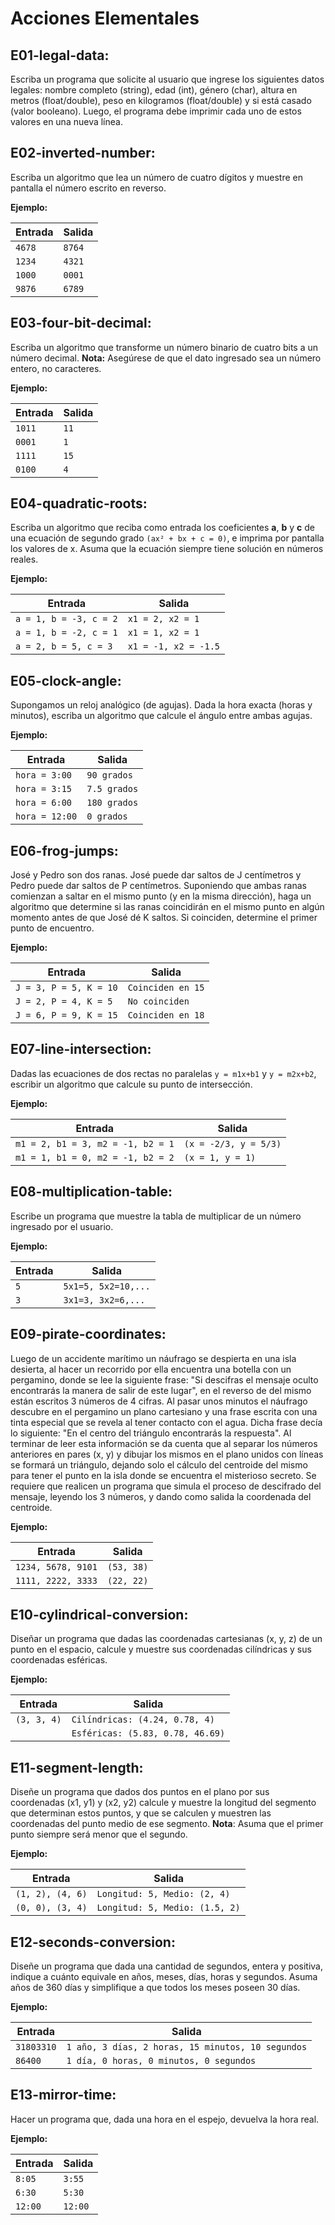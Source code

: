 # Acciones Elementales

## **E01-legal-data**:

Escriba un programa que solicite al usuario que ingrese los siguientes datos legales: nombre completo (string), edad (int), género (char), altura en metros (float/double), peso en kilogramos (float/double) y si está casado (valor booleano). Luego, el programa debe imprimir cada uno de estos valores en una nueva línea.

## **E02-inverted-number**:

Escriba un algoritmo que lea un número de cuatro dígitos y muestre en pantalla el número escrito en reverso.

**Ejemplo:**

| Entrada  | Salida |
|----------|--------|
| `4678`   | `8764` |
| `1234`   | `4321` |
| `1000`   | `0001` |
| `9876`   | `6789` |


## **E03-four-bit-decimal**:

Escriba un algoritmo que transforme un número binario de cuatro bits a un número decimal. **Nota:** Asegúrese de que el dato ingresado sea un número entero, no caracteres.

**Ejemplo:**

| Entrada  | Salida |
|----------|--------|
| `1011`   | `11`   |
| `0001`   | `1`    |
| `1111`   | `15`   |
| `0100`   | `4`    |


## **E04-quadratic-roots**:

Escriba un algoritmo que reciba como entrada los coeficientes **a**, **b** y **c** de una ecuación de segundo grado `(ax² + bx + c = 0)`, e imprima por pantalla los valores de x. Asuma que la ecuación siempre tiene solución en números reales.

**Ejemplo:**

| Entrada                  | Salida         |
|--------------------------|----------------|
| `a = 1, b = -3, c = 2`   | `x1 = 2, x2 = 1` |
| `a = 1, b = -2, c = 1`   | `x1 = 1, x2 = 1` |
| `a = 2, b = 5, c = 3`    | `x1 = -1, x2 = -1.5` |


## **E05-clock-angle**:

Supongamos un reloj analógico (de agujas). Dada la hora exacta (horas y minutos), escriba un algoritmo que calcule el ángulo entre ambas agujas.

**Ejemplo:**

| Entrada       | Salida       |
|---------------|--------------|
| `hora = 3:00` | `90 grados`  |
| `hora = 3:15` | `7.5 grados` |
| `hora = 6:00` | `180 grados` |
| `hora = 12:00`| `0 grados`   |


## **E06-frog-jumps**:

José y Pedro son dos ranas. José puede dar saltos de J centímetros y Pedro puede dar saltos de P centímetros. Suponiendo que ambas ranas comienzan a saltar en el mismo punto (y en la misma dirección), haga un algoritmo que determine si las ranas coincidirán en el mismo punto en algún momento antes de que José dé K saltos. Si coinciden, determine el primer punto de encuentro.

**Ejemplo:**

| Entrada                          | Salida                  |
|----------------------------------|-------------------------|
| `J = 3, P = 5, K = 10`           | `Coinciden en 15`       |
| `J = 2, P = 4, K = 5`            | `No coinciden`          |
| `J = 6, P = 9, K = 15`           | `Coinciden en 18`       |


## **E07-line-intersection**:

Dadas las ecuaciones de dos rectas no paralelas `y = m1x+b1` y `y = m2x+b2`, escribir un algoritmo que calcule su punto de intersección.

**Ejemplo:**

| Entrada                          | Salida                |
|----------------------------------|-----------------------|
| `m1 = 2, b1 = 3, m2 = -1, b2 = 1`| `(x = -2/3, y = 5/3)` |
| `m1 = 1, b1 = 0, m2 = -1, b2 = 2`| `(x = 1, y = 1)`      |


## **E08-multiplication-table**:

Escribe un programa que muestre la tabla de multiplicar de un número ingresado por el usuario.

**Ejemplo:**

| Entrada | Salida               |
|---------|----------------------|
| `5`     | `5x1=5, 5x2=10,...` |
| `3`     | `3x1=3, 3x2=6,...`  |


## **E09-pirate-coordinates**:

Luego de un accidente marítimo un náufrago se despierta en una isla desierta, al hacer un recorrido por ella encuentra una botella con un pergamino, donde se lee la siguiente frase: "Si descifras el mensaje oculto encontrarás la manera de salir de este lugar", en el reverso de del mismo están escritos 3 números de 4 cifras. Al pasar unos minutos el náufrago descubre en el pergamino un plano cartesiano y una frase escrita con una tinta especial que se revela al tener contacto con el agua. Dicha frase decía lo siguiente: "En el centro del triángulo encontrarás la respuesta". Al terminar de leer esta información se da cuenta que al separar los números anteriores en pares (x, y) y dibujar los mismos en el plano unidos con líneas se formará un triángulo, dejando solo el cálculo del centroide del mismo para tener el punto en la isla donde se encuentra el misterioso secreto. Se requiere que realicen un programa que simula el proceso de descifrado del mensaje, leyendo los 3 números, y dando como salida la coordenada del centroide.

**Ejemplo:**

| Entrada                  | Salida       |
|--------------------------|--------------|
| `1234, 5678, 9101`       | `(53, 38)`   |
| `1111, 2222, 3333`       | `(22, 22)`   |


## **E10-cylindrical-conversion**:

Diseñar un programa que dadas las coordenadas cartesianas (x, y, z) de un punto en el espacio, calcule y muestre sus coordenadas cilíndricas y sus coordenadas esféricas.

**Ejemplo:**

| Entrada          | Salida                              |
|------------------|-------------------------------------|
| `(3, 3, 4)`      | `Cilíndricas: (4.24, 0.78, 4)`      |
|                  | `Esféricas: (5.83, 0.78, 46.69)`    |


## **E11-segment-length**:

Diseñe un programa que dados dos puntos en el plano por sus coordenadas (x1, y1) y (x2, y2) calcule y muestre la longitud del segmento que determinan estos puntos, y que se calculen y muestren las coordenadas del punto medio de ese segmento. **Nota**: Asuma que el primer punto siempre será menor que el segundo.

**Ejemplo:**

| Entrada                  | Salida                     |
|--------------------------|----------------------------|
| `(1, 2), (4, 6)`         | `Longitud: 5, Medio: (2, 4)` |
| `(0, 0), (3, 4)`         | `Longitud: 5, Medio: (1.5, 2)` |


## **E12-seconds-conversion**:

Diseñe un programa que dada una cantidad de segundos, entera y positiva, indique a cuánto equivale en años, meses, días, horas y segundos. Asuma años de 360 días y simplifique a que todos los meses poseen 30 días.

**Ejemplo:**

| Entrada       | Salida                                |
|---------------|---------------------------------------|
| `31803310`    | `1 año, 3 días, 2 horas, 15 minutos, 10 segundos` |
| `86400`       | `1 día, 0 horas, 0 minutos, 0 segundos` |


## **E13-mirror-time**:

Hacer un programa que, dada una hora en el espejo, devuelva la hora real.

**Ejemplo:**

| Entrada       | Salida       |
|---------------|--------------|
| `8:05`        | `3:55`       |
| `6:30`        | `5:30`       |
| `12:00`       | `12:00`      |

